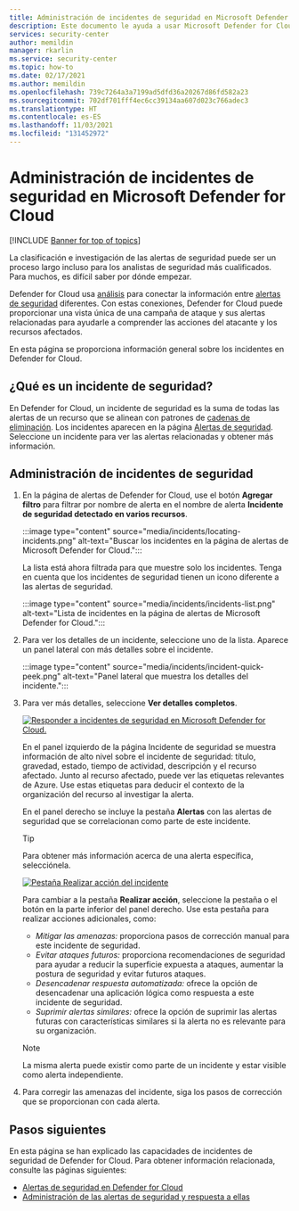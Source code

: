 ```yaml
---
title: Administración de incidentes de seguridad en Microsoft Defender for Cloud | Microsoft Docs
description: Este documento le ayuda a usar Microsoft Defender for Cloud para administrar incidentes de seguridad.
services: security-center
author: memildin
manager: rkarlin
ms.service: security-center
ms.topic: how-to
ms.date: 02/17/2021
ms.author: memildin
ms.openlocfilehash: 739c7264a3a7199ad5dfd36a20267d86fd582a23
ms.sourcegitcommit: 702df701fff4ec6cc39134aa607d023c766adec3
ms.translationtype: HT
ms.contentlocale: es-ES
ms.lasthandoff: 11/03/2021
ms.locfileid: "131452972"
---
```

# <a name="manage-security-incidents-in-microsoft-defender-for-cloud"></a>Administración de incidentes de seguridad en Microsoft Defender for Cloud

[!INCLUDE [Banner for top of topics](./includes/banner.md)]

La clasificación e investigación de las alertas de seguridad puede ser un proceso largo incluso para los analistas de seguridad más cualificados. Para muchos, es difícil saber por dónde empezar. 

Defender for Cloud usa [análisis](./alerts-overview.md) para conectar la información entre [alertas de seguridad](managing-and-responding-alerts.md) diferentes. Con estas conexiones, Defender for Cloud puede proporcionar una vista única de una campaña de ataque y sus alertas relacionadas para ayudarle a comprender las acciones del atacante y los recursos afectados.

En esta página se proporciona información general sobre los incidentes en Defender for Cloud.

## <a name="what-is-a-security-incident"></a>¿Qué es un incidente de seguridad?

En Defender for Cloud, un incidente de seguridad es la suma de todas las alertas de un recurso que se alinean con patrones de [cadenas de eliminación](alerts-reference.md#intentions). Los incidentes aparecen en la página [Alertas de seguridad](managing-and-responding-alerts.md). Seleccione un incidente para ver las alertas relacionadas y obtener más información.

## <a name="managing-security-incidents"></a>Administración de incidentes de seguridad

1. En la página de alertas de Defender for Cloud, use el botón **Agregar filtro** para filtrar por nombre de alerta en el nombre de alerta **Incidente de seguridad detectado en varios recursos**. 

    :::image type="content" source="media/incidents/locating-incidents.png" alt-text="Buscar los incidentes en la página de alertas de Microsoft Defender for Cloud.":::

    La lista está ahora filtrada para que muestre solo los incidentes. Tenga en cuenta que los incidentes de seguridad tienen un icono diferente a las alertas de seguridad.

    :::image type="content" source="media/incidents/incidents-list.png" alt-text="Lista de incidentes en la página de alertas de Microsoft Defender for Cloud.":::

1. Para ver los detalles de un incidente, seleccione uno de la lista. Aparece un panel lateral con más detalles sobre el incidente.

    :::image type="content" source="media/incidents/incident-quick-peek.png" alt-text="Panel lateral que muestra los detalles del incidente.":::

1. Para ver más detalles, seleccione **Ver detalles completos**.

    [![Responder a incidentes de seguridad en Microsoft Defender for Cloud.](media/incidents/incident-details.png)](media/incidents/incident-details.png#lightbox)

    En el panel izquierdo de la página Incidente de seguridad se muestra información de alto nivel sobre el incidente de seguridad: título, gravedad, estado, tiempo de actividad, descripción y el recurso afectado. Junto al recurso afectado, puede ver las etiquetas relevantes de Azure. Use estas etiquetas para deducir el contexto de la organización del recurso al investigar la alerta.

    En el panel derecho se incluye la pestaña **Alertas** con las alertas de seguridad que se correlacionan como parte de este incidente. 

    >[!TIP]
    > Para obtener más información acerca de una alerta específica, selecciónela. 

    [![Pestaña Realizar acción del incidente](media/incidents/incident-take-action-tab.png)](media/incidents/incident-take-action-tab.png#lightbox)

    Para cambiar a la pestaña **Realizar acción**, seleccione la pestaña o el botón en la parte inferior del panel derecho. Use esta pestaña para realizar acciones adicionales, como:
    - *Mitigar las amenazas:* proporciona pasos de corrección manual para este incidente de seguridad.
    - *Evitar ataques futuros:* proporciona recomendaciones de seguridad para ayudar a reducir la superficie expuesta a ataques, aumentar la postura de seguridad y evitar futuros ataques.
    - *Desencadenar respuesta automatizada:* ofrece la opción de desencadenar una aplicación lógica como respuesta a este incidente de seguridad.
    - *Suprimir alertas similares:* ofrece la opción de suprimir las alertas futuras con características similares si la alerta no es relevante para su organización. 

   > [!NOTE]
   > La misma alerta puede existir como parte de un incidente y estar visible como alerta independiente.

1. Para corregir las amenazas del incidente, siga los pasos de corrección que se proporcionan con cada alerta.


## <a name="next-steps"></a>Pasos siguientes

En esta página se han explicado las capacidades de incidentes de seguridad de Defender for Cloud. Para obtener información relacionada, consulte las páginas siguientes:

- [Alertas de seguridad en Defender for Cloud](alerts-overview.md)
- [Administración de las alertas de seguridad y respuesta a ellas](managing-and-responding-alerts.md)